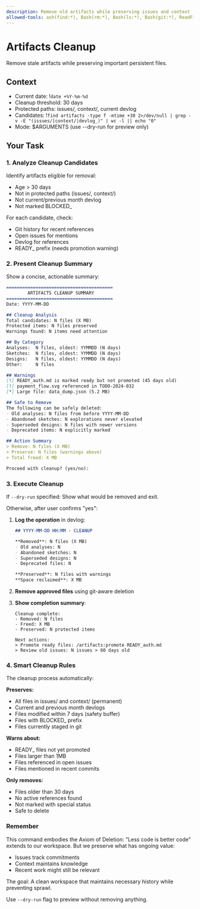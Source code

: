 ```yaml
---
description: Remove old artifacts while preserving issues and context
allowed-tools: ash(find:*), Bash(rm:*), Bash(ls:*), Bash(git:*), ReadFile
---
```


# Artifacts Cleanup

Remove stale artifacts while preserving important persistent files.

## Context
- Current date: !`date +%Y-%m-%d`
- Cleanup threshold: 30 days
- Protected paths: issues/, context/, current devlog
- Candidates: !`find artifacts -type f -mtime +30 2>/dev/null | grep -v -E "(issues/|context/|devlog_)" | wc -l || echo "0"`
- Mode: $ARGUMENTS (use --dry-run for preview only)

## Your Task

### 1. **Analyze Cleanup Candidates**

Identify artifacts eligible for removal:
- Age > 30 days
- Not in protected paths (issues/, context/)
- Not current/previous month devlog
- Not marked BLOCKED_

For each candidate, check:
- Git history for recent references
- Open issues for mentions
- Devlog for references
- READY_ prefix (needs promotion warning)

### 2. **Present Cleanup Summary**

Show a concise, actionable summary:

```markdown
========================================
        ARTIFACTS CLEANUP SUMMARY
========================================
Date: YYYY-MM-DD

## Cleanup Analysis
Total candidates: N files (X MB)
Protected items: N files preserved
Warnings found: N items need attention

## By Category
Analyses:  N files, oldest: YYMMDD (N days)
Sketches:  N files, oldest: YYMMDD (N days)
Designs:   N files, oldest: YYMMDD (N days)
Other:     N files

## Warnings
[!] READY_auth.md is marked ready but not promoted (45 days old)
[!] payment_flow.svg referenced in TODO-2024-032
[*] Large file: data_dump.json (5.2 MB)

## Safe to Remove
The following can be safely deleted:
- Old analyses: N files from before YYYY-MM-DD
- Abandoned sketches: N explorations never elevated
- Superseded designs: N files with newer versions
- Deprecated items: N explicitly marked

## Action Summary
> Remove: N files (X MB)
> Preserve: N files (warnings above)
> Total freed: X MB

Proceed with cleanup? (yes/no):
```

### 3. **Execute Cleanup**

If `--dry-run` specified: Show what would be removed and exit.

Otherwise, after user confirms "yes":

1. **Log the operation** in devlog:
   ```markdown
   ## YYYY-MM-DD HH:MM - CLEANUP

   **Removed**: N files (X MB)
   - Old analyses: N
   - Abandoned sketches: N
   - Superseded designs: N
   - Deprecated files: N

   **Preserved**: N files with warnings
   **Space reclaimed**: X MB
   ```

2. **Remove approved files** using git-aware deletion
3. **Show completion summary**:
   ```
   Cleanup complete:
   - Removed: N files
   - Freed: X MB
   - Preserved: N protected items

   Next actions:
   > Promote ready files: /artifacts:promote READY_auth.md
   > Review old issues: N issues > 60 days old
   ```

### 4. **Smart Cleanup Rules**

The cleanup process automatically:

**Preserves:**
- All files in issues/ and context/ (permanent)
- Current and previous month devlogs
- Files modified within 7 days (safety buffer)
- Files with BLOCKED_ prefix
- Files currently staged in git

**Warns about:**
- READY_ files not yet promoted
- Files larger than 1MB
- Files referenced in open issues
- Files mentioned in recent commits

**Only removes:**
- Files older than 30 days
- No active references found
- Not marked with special status
- Safe to delete

### Remember

This command embodies the Axiom of Deletion: "Less code is better code" extends to our workspace. But we preserve what has ongoing value:

- Issues track commitments
- Context maintains knowledge
- Recent work might still be relevant

The goal: A clean workspace that maintains necessary history while preventing sprawl.

Use `--dry-run` flag to preview without removing anything.
